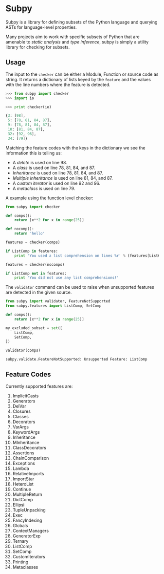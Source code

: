 Subpy
=====

Subpy is a library for defining subsets of the Python language
and querying ASTs for language-level properties.

Many projects aim to work with specific subsets of Python that
are amenable to *static analysis* and *type inference*, subpy is
simply a utility library for checking for subsets.

Usage
-----

The input to the ``checker`` can be either a Module, Function or
source code as string. It returns a dictionary of lists keyed by
the ``feature`` and the values with the line numbers where the
feature is detected. 

```python
>>> from subpy import checker
>>> import io

>>> print checker(io)

{3: [98],
 5: [78, 81, 84, 87],
 9: [78, 81, 84, 87],
 10: [81, 84, 87],
 32: [92, 96],
 34: [79]}
```

Matching the feature codes with the keys in the dictionary we see
the information this is telling us:

* A *delete* is used on line 98.
* A *class* is used on line 78, 81, 84, and 87.
* *Inheritance* is used on line 78, 81, 84, and 87.
* *Multiple inheritance* is used on line 81, 84, and 87.
* A *custom iterator* is used on line 92 and 96.
* A *metaclass* is used on line 79.

A example using the function level checker:

```python
from subpy import checker

def comps():
    return [x**2 for x in range(25)]

def nocomp():
    return 'hello'

features = checker(comps)

if ListComp in features:
    print 'You used a list comprehension on lines %r' % (features[ListComp])

features = checker(nocomps)

if ListComp not in features:
    print 'You did not use any list comprehensions!'

```

The ``validator`` command can be used to raise when unsupported
features are detected in the given source.

```python
from subpy import validator, FeatureNotSupported
from subpy.features import ListComp, SetComp

def comps():
    return [x**2 for x in range(25)]

my_excluded_subset = set([
    ListComp,
    SetComp,
])

validator(comps)
```

```python
subpy.validate.FeatureNotSupported: Unsupported Feature: ListComp
```

Feature Codes
-------------

Currently supported features are:

1. ImplicitCasts
1. Generators
1. DelVar
1. Closures
1. Classes
1. Decorators
1. VarArgs
1. KeywordArgs
1. Inheritance
1. MInheritance
1. ClassDecorators
1. Assertions
1. ChainComparison
1. Exceptions
1. Lambda
1. RelativeImports
1. ImportStar
1. HeteroList
1. Continue
1. MultipleReturn
1. DictComp
1. Ellipsi
1. TupleUnpacking
1. Exec
1. FancyIndexing
1. Globals
1. ContextManagers
1. GeneratorExp
1. Ternary
1. ListComp
1. SetComp
1. CustomIterators
1. Printing
1. Metaclasses
